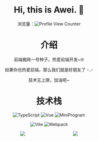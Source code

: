<div align="center">

# Hi, this is Awei. :wave:

浏览量：![Profile View Counter](https://komarev.com/ghpvc/?username=linsxw)
 
# 介绍
 
 <div>
  <p>前端搬砖一号种子。热爱前端开发~🤓</p>
  <p>如果你也热爱前端，那么我们就是好朋友了 -..- </p>
  <p>技术无上限，加油吧~</p>
 </div>
 
<p>
 
# 技术栈
![TypeScript](https://img.shields.io/badge/-TypeScript-blue?logo=typescript&logoColor=white)
![Vue](https://img.shields.io/badge/-Vue-34495e?logo=vue.js)
![MiniProgram](https://img.shields.io/badge/-MiniProgram-07c160?logo=wechat&logoColor=white)
 
</p>

 
<p>
 
![Vite](https://img.shields.io/badge/-Vite-646cff?logo=vite&logoColor=white)
![Webpack](https://img.shields.io/badge/-Webpack-1a6bac?logo=webpack)
 
</p>
 
</div>

<div style="display:flex;justify-content:space-evenly;">
 <img  src="https://github-readme-stats.vercel.app/api?username=linsxw&locale=cn&line_height=33&show_icons=true&hide=stars,prs,issues,contribs,commits&theme=&rank_icon=default"/><img  src="https://github-readme-stats.vercel.app/api/top-langs/?username=linsxw&locale=cn&line_height=33&theme=&langs_count=5"/>
</div>
